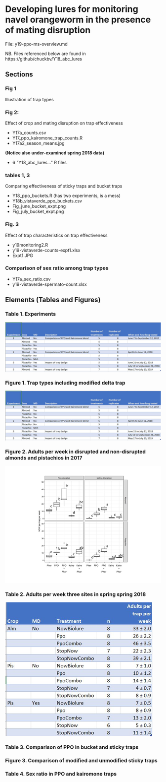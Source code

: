 # Developing lures for monitoring navel orangeworm in the presence of mating disruption

File: y19-ppo-ms-overview.md

NB. Files referenced below are found in https://github/chuckbv/Y18_abc_lures

## Sections

### Fig 1
Illustration of trap types

### Fig 2:
Effect of crop and mating disruption on trap effectiveness

  - Y17a_counts.csv
  - Y17_ppo_kairomone_trap_counts.R
  - Y17a2_season_means.jpg
 
**(Notice also under-examined spring 2018 data)**
 - 6 "Y18_abc_lures..." R files

### tables 1, 3
Comparing effectiveness of sticky traps and bucket traps

 - Y18_ppo_buckets.R (has two experiments, is a mess)
 - Y18b_vistaverde_ppo_buckets.csv
 - Fig_june_bucket_expt.png
 - Fig_july_bucket_expt.png

### Fig. 3
Effect of trap characteristics on trap effectiveness
 - y19monitoring2.R
 - y19-vistaverde-counts-expt1.xlsx
 - Expt1.JPG

### Comparison of sex ratio among trap types
 - Y17a_sex_ratio.csv
 - y19-vistaverde-spermato-count.xlsx

 
## Elements (Tables and Figures)

### Table 1. Experiments

![Experiments table in ./doc/Experiments.csv](/doc/Experiments.JPG)

### Figure 1. Trap types including modified delta trap

![Illustration of trap types](/doc/Experiments.JPG)

### Figure 2. Adults per week in disrupted and non-disrupted almonds and pistachios in 2017

![Box plot cumulative as wkly mean](/doc/fig2.JPG)

### Table 2. Adults per week three sites in spring spring 2018 

![Cumaltive trap count weekly average spring 2018](doc/table2-lures-spring2018.JPG)

### Table 3. Comparison of PPO in bucket and sticky traps



### Figure 3. Comparison of modified and unmodified sticky traps



### Table 4. Sex ratio in PPO and kairomone traps
